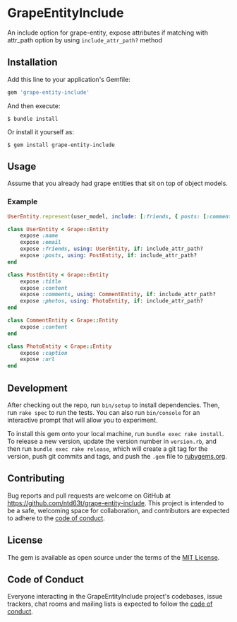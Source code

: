 # GrapeEntityInclude

An include option for grape-entity, expose attributes if matching with attr_path option by using `include_attr_path?` method

## Installation

Add this line to your application's Gemfile:

```ruby
gem 'grape-entity-include'
```

And then execute:

    $ bundle install

Or install it yourself as:

    $ gem install grape-entity-include

## Usage

Assume that you already had grape entities that sit on top of object models.

### Example
```ruby
UserEntity.represent(user_model, include: [:friends, { posts: [:comments, :photos] }])

class UserEntity < Grape::Entity
    expose :name
    expose :email
    expose :friends, using: UserEntity, if: include_attr_path?
    expose :posts, using: PostEntity, if: include_attr_path?
end

class PostEntity < Grape::Entity
    expose :title
    expose :content
    expose :comments, using: CommentEntity, if: include_attr_path?
    expose :photos, using: PhotoEntity, if: include_attr_path?
end

class CommentEntity < Grape::Entity
    expose :content
end

class PhotoEntity < Grape::Entity
    expose :caption
    expose :url
end

```

## Development

After checking out the repo, run `bin/setup` to install dependencies. Then, run `rake spec` to run the tests. You can also run `bin/console` for an interactive prompt that will allow you to experiment.

To install this gem onto your local machine, run `bundle exec rake install`. To release a new version, update the version number in `version.rb`, and then run `bundle exec rake release`, which will create a git tag for the version, push git commits and tags, and push the `.gem` file to [rubygems.org](https://rubygems.org).

## Contributing

Bug reports and pull requests are welcome on GitHub at https://github.com/ntd63t/grape-entity-include. This project is intended to be a safe, welcoming space for collaboration, and contributors are expected to adhere to the [code of conduct](https://github.com/ntd63t/grape-entity-include/blob/master/CODE_OF_CONDUCT.md).


## License

The gem is available as open source under the terms of the [MIT License](https://opensource.org/licenses/MIT).

## Code of Conduct

Everyone interacting in the GrapeEntityInclude project's codebases, issue trackers, chat rooms and mailing lists is expected to follow the [code of conduct](https://github.com/ntd63t/grape-entity-include/blob/master/CODE_OF_CONDUCT.md).
